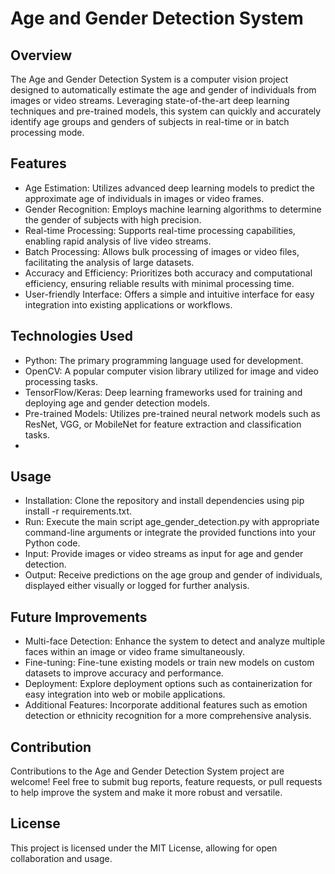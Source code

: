 # Age and Gender Detection System
## Overview
The Age and Gender Detection System is a computer vision project designed to automatically estimate the age and gender of individuals from images or video streams. Leveraging state-of-the-art deep learning techniques and pre-trained models, this system can quickly and accurately identify age groups and genders of subjects in real-time or in batch processing mode.

## Features
- Age Estimation: Utilizes advanced deep learning models to predict the approximate age of individuals in images or video frames.
- Gender Recognition: Employs machine learning algorithms to determine the gender of subjects with high precision.
- Real-time Processing: Supports real-time processing capabilities, enabling rapid analysis of live video streams.
- Batch Processing: Allows bulk processing of images or video files, facilitating the analysis of large datasets.
- Accuracy and Efficiency: Prioritizes both accuracy and computational efficiency, ensuring reliable results with minimal processing time.
- User-friendly Interface: Offers a simple and intuitive interface for easy integration into existing applications or workflows.

## Technologies Used
- Python: The primary programming language used for development.
- OpenCV: A popular computer vision library utilized for image and video processing tasks.
- TensorFlow/Keras: Deep learning frameworks used for training and deploying age and gender detection models.
- Pre-trained Models: Utilizes pre-trained neural network models such as ResNet, VGG, or MobileNet for feature extraction and classification tasks.
- 
## Usage
- Installation: Clone the repository and install dependencies using pip install -r requirements.txt.
- Run: Execute the main script age_gender_detection.py with appropriate command-line arguments or integrate the provided functions into your Python code.
- Input: Provide images or video streams as input for age and gender detection.
- Output: Receive predictions on the age group and gender of individuals, displayed either visually or logged for further analysis.

## Future Improvements
- Multi-face Detection: Enhance the system to detect and analyze multiple faces within an image or video frame simultaneously.
- Fine-tuning: Fine-tune existing models or train new models on custom datasets to improve accuracy and performance.
- Deployment: Explore deployment options such as containerization for easy integration into web or mobile applications.
- Additional Features: Incorporate additional features such as emotion detection or ethnicity recognition for a more comprehensive analysis.

## Contribution
Contributions to the Age and Gender Detection System project are welcome! Feel free to submit bug reports, feature requests, or pull requests to help improve the system and make it more robust and versatile.

## License
This project is licensed under the MIT License, allowing for open collaboration and usage.
